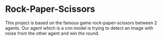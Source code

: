 # Rock-Paper-Scissors
This project is based on the famous game rock-paper-scissors between 2 agents. Our agent which is a cnn model is trying to detect an image with noise from the other agent and win the round.
